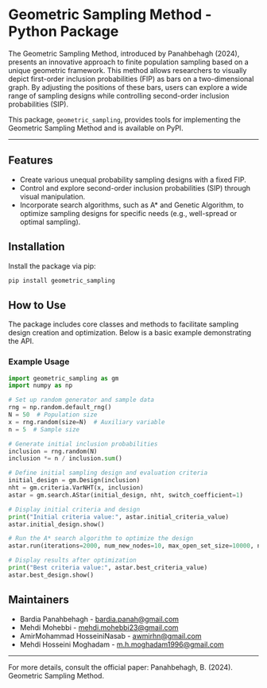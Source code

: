 
# Geometric Sampling Method - Python Package

The Geometric Sampling Method, introduced by Panahbehagh (2024), presents an innovative approach to finite population sampling based on a unique geometric framework. This method allows researchers to visually depict first-order inclusion probabilities (FIP) as bars on a two-dimensional graph. By adjusting the positions of these bars, users can explore a wide range of sampling designs while controlling second-order inclusion probabilities (SIP).

This package, `geometric_sampling`, provides tools for implementing the Geometric Sampling Method and is available on PyPI.

---

## Features
- Create various unequal probability sampling designs with a fixed FIP.
- Control and explore second-order inclusion probabilities (SIP) through visual manipulation.
- Incorporate search algorithms, such as A* and Genetic Algorithm, to optimize sampling designs for specific needs (e.g., well-spread or optimal sampling).

## Installation

Install the package via pip:
```bash
pip install geometric_sampling
```

## How to Use

The package includes core classes and methods to facilitate sampling design creation and optimization. Below is a basic example demonstrating the API.

### Example Usage

```python
import geometric_sampling as gm
import numpy as np

# Set up random generator and sample data
rng = np.random.default_rng()
N = 50  # Population size
x = rng.random(size=N)  # Auxiliary variable
n = 5  # Sample size

# Generate initial inclusion probabilities
inclusion = rng.random(N)
inclusion *= n / inclusion.sum()

# Define initial sampling design and evaluation criteria
initial_design = gm.Design(inclusion)
nht = gm.criteria.VarNHT(x, inclusion)
astar = gm.search.AStar(initial_design, nht, switch_coefficient=1)

# Display initial criteria and design
print("Initial criteria value:", astar.initial_criteria_value)
astar.initial_design.show()

# Run the A* search algorithm to optimize the design
astar.run(iterations=2000, num_new_nodes=10, max_open_set_size=10000, num_changes=1)

# Display results after optimization
print("Best criteria value:", astar.best_criteria_value)
astar.best_design.show()
```


## Maintainers

- Bardia Panahbehagh - [bardia.panah@gmail.com](mailto:bardia.panah@gmail.com)
- Mehdi Mohebbi - [mehdi.mohebbi23@gmail.com](mailto:mehdi.mohebbi23@gmail.com)
- AmirMohammad HosseiniNasab - [awmirhn@gmail.com](mailto:awmirhn@gmail.com)
- Mehdi Hosseini Moghadam - [m.h.moghadam1996@gmail.com](mailto:m.h.moghadam1996@gmail.com)

---

For more details, consult the official paper: Panahbehagh, B. (2024). Geometric Sampling Method.
